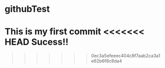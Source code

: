 # githubTest
This is my first commit
<<<<<<< HEAD
Sucess!!
=======
>>>>>>> 0ec3a5efeeec404c8f7aab2ca3a1e62b6f8c8da4
